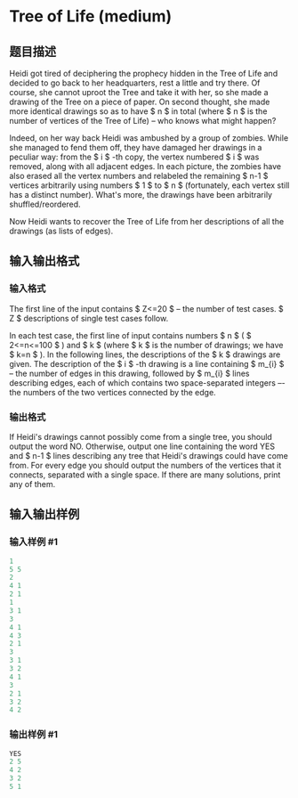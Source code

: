 # Tree of Life (medium)

## 题目描述

Heidi got tired of deciphering the prophecy hidden in the Tree of Life and decided to go back to her headquarters, rest a little and try there. Of course, she cannot uproot the Tree and take it with her, so she made a drawing of the Tree on a piece of paper. On second thought, she made more identical drawings so as to have $ n $ in total (where $ n $ is the number of vertices of the Tree of Life) – who knows what might happen?

Indeed, on her way back Heidi was ambushed by a group of zombies. While she managed to fend them off, they have damaged her drawings in a peculiar way: from the $ i $ -th copy, the vertex numbered $ i $ was removed, along with all adjacent edges. In each picture, the zombies have also erased all the vertex numbers and relabeled the remaining $ n-1 $ vertices arbitrarily using numbers $ 1 $ to $ n $ (fortunately, each vertex still has a distinct number). What's more, the drawings have been arbitrarily shuffled/reordered.

Now Heidi wants to recover the Tree of Life from her descriptions of all the drawings (as lists of edges).

## 输入输出格式

### 输入格式

The first line of the input contains $ Z<=20 $ – the number of test cases. $ Z $ descriptions of single test cases follow.

In each test case, the first line of input contains numbers $ n $ ( $ 2<=n<=100 $ ) and $ k $ (where $ k $ is the number of drawings; we have $ k=n $ ). In the following lines, the descriptions of the $ k $ drawings are given. The description of the $ i $ -th drawing is a line containing $ m_{i} $ – the number of edges in this drawing, followed by $ m_{i} $ lines describing edges, each of which contains two space-separated integers –- the numbers of the two vertices connected by the edge.

### 输出格式

If Heidi's drawings cannot possibly come from a single tree, you should output the word NO. Otherwise, output one line containing the word YES and $ n-1 $ lines describing any tree that Heidi's drawings could have come from. For every edge you should output the numbers of the vertices that it connects, separated with a single space. If there are many solutions, print any of them.

## 输入输出样例

### 输入样例 #1

```cpp
1
5 5
2
4 1
2 1
1
3 1
3
4 1
4 3
2 1
3
3 1
3 2
4 1
3
2 1
3 2
4 2

```
### 输出样例 #1

```cpp
YES
2 5
4 2
3 2
5 1

```
